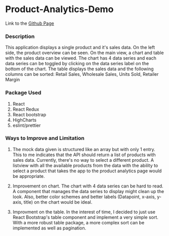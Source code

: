 # Product-Analytics-Demo

Link to the [Github Page](https://hsualbert.github.io/Product-Analytics-Demo/)


### Description
This application displays a single product and it's sales data. On the left side, the product overview can be seen. On the main view, a chart and table with the sales data can be viewed. The chart has 4 data series and each data series can be toggled by clicking on the data series label on the bottom of the chart. The table displays the sales data and the following columns can be sorted: Retail Sales, Wholesale Sales, Units Sold, Retailer Margin

### Package Used 
1. React
2. React Redux
3. React bootstrap
4. HighCharts
5. eslint/prettier


### Ways to Improve and Limitation

1. The mock data given is structured like an array but with only 1 entry. This to me indicates that the API should return a list of products with sales data. Currently, there's no way to select a different product. A listview with all the available products from the data with the ability to select a product that takes the app to the product analytics page would be appropriate.
   
3. Improvement on chart. The chart with 4 data series can be hard to read. A component that manages the data series to display might clean up the look. Also, better color schemes and better labels (Datapoint, x-axis, y-axis, title) on the chart would be ideal.
   
5. Improvment on the table. In the interest of time, I decided to just use React Bootstrap's table component and implement a very simple sort. With a more robust table package, a more complex sort can be implemented as well as pagination. 

